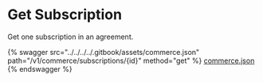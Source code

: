 # Get Subscription

Get one subscription in an agreement.

{% swagger src="../../../../.gitbook/assets/commerce.json" path="/v1/commerce/subscriptions/{id}" method="get" %}
[commerce.json](../../../../.gitbook/assets/commerce.json)
{% endswagger %}
